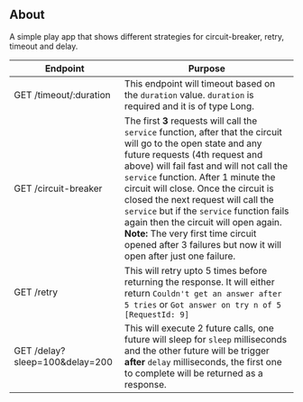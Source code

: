 ## About

A simple play app that shows different strategies for circuit-breaker, retry, timeout and delay.


| Endpoint                       | Purpose                                                                                                                                                                                                                                                                                                                                                                                                                                                                                                                |
|--------------------------------|------------------------------------------------------------------------------------------------------------------------------------------------------------------------------------------------------------------------------------------------------------------------------------------------------------------------------------------------------------------------------------------------------------------------------------------------------------------------------------------------------------------------|
| GET /timeout/:duration         | This endpoint will timeout based on the `duration` value. `duration` is required and it is of type Long.                                                                                                                                                                                                                                                                                                                                                                                                               |
| GET /circuit-breaker           | The first **3** requests will call the `service` function, after that the circuit will go to the open state and any future requests (4th request and above) will fail fast and will not call the `service` function. After 1 minute the circuit will close. Once the circuit is closed the next request will call the `service` but if the `service` function fails again then the circuit will open again. **Note:** The very first time circuit opened after 3 failures but now it will open after just one failure. |
| GET /retry                     | This will retry upto 5 times before returning the response. It will either return `Couldn't get an answer after 5 tries` or `Got answer on try n of 5 [RequestId: 9]`                                                                                                                                                                                                                                                                                                                                                  |
| GET /delay?sleep=100&delay=200 | This will execute 2 future calls, one future will sleep for `sleep` milliseconds and the other future will be trigger **after** `delay` milliseconds, the first one to complete will be returned as a response.                                                                                                                                                                                                                                                                                                        |